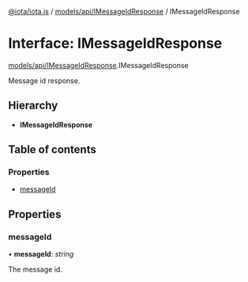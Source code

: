 [@iota/iota.js](../README.md) / [models/api/IMessageIdResponse](../modules/models_api_imessageidresponse.md) / IMessageIdResponse

# Interface: IMessageIdResponse

[models/api/IMessageIdResponse](../modules/models_api_imessageidresponse.md).IMessageIdResponse

Message id response.

## Hierarchy

* **IMessageIdResponse**

## Table of contents

### Properties

- [messageId](models_api_imessageidresponse.imessageidresponse.md#messageid)

## Properties

### messageId

• **messageId**: *string*

The message id.
